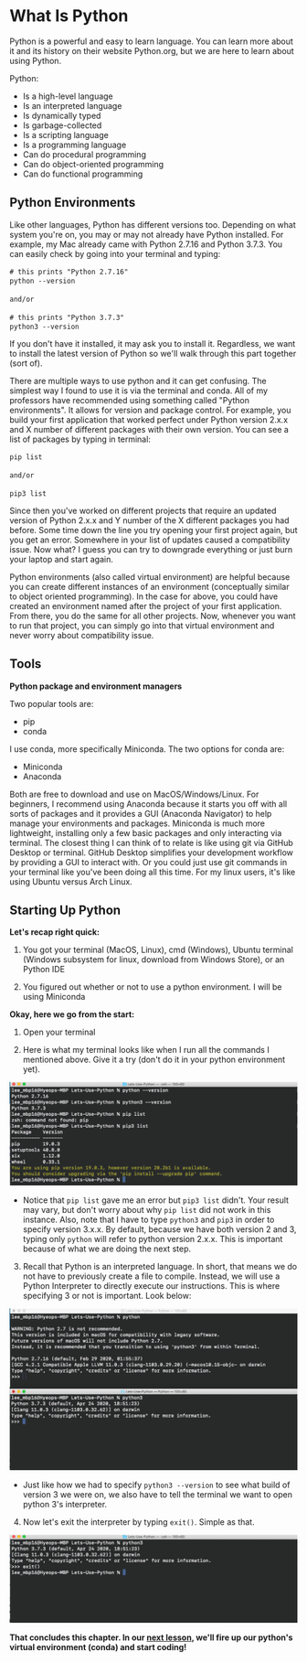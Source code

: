 # What Is Python

Python is a powerful and easy to learn language. You can learn more about it and its history on their website Python.org, but we are here to learn about using Python.

Python:
  - Is a high-level language
  - Is an interpreted language
  - Is dynamically typed
  - Is garbage-collected
  - Is a scripting language
  - Is a programming language
  - Can do procedural programming
  - Can do object-oriented programming
  - Can do functional programming

## Python Environments

Like other languages, Python has different versions too. Depending on what system you're on, you may or may not already have Python installed. For example, my Mac already came with Python 2.7.16 and Python 3.7.3. You can easily check by going into your terminal and typing:
```
# this prints "Python 2.7.16"
python --version

and/or

# this prints "Python 3.7.3"
python3 --version
```
If you don't have it installed, it may ask you to install it. Regardless, we want to install the latest version of Python so we'll walk through this part together (sort of).

There are multiple ways to use python and it can get confusing. The simplest way I found to use it is via the terminal and conda. All of my professors have recommended using something called "Python environments". It allows for version and package control. For example, you build your first application that worked perfect under Python version 2.x.x and X number of different packages with their own version. You can see a list of packages by typing in terminal:
```
pip list

and/or

pip3 list
```
Since then you've worked on different projects that require an updated version of Python 2.x.x and Y number of the X different packages you had before. Some time down the line you try opening your first project again, but you get an error. Somewhere in your list of updates caused a compatibility issue. Now what? I guess you can try to downgrade everything or just burn your laptop and start again.

Python environments (also called virtual environment) are helpful because you can create different instances of an environment (conceptually similar to object oriented programming). In the case for above, you could have created an environment named after the project of your first application. From there, you do the same for all other projects. Now, whenever you want to run that project, you can simply go into that virtual environment and never worry about compatibility issue.

## Tools

**Python package and environment managers**

Two popular tools are:
  - pip
  - conda

I use conda, more specifically Miniconda. The two options for conda are:
  - Miniconda
  - Anaconda

Both are free to download and use on MacOS/Windows/Linux. For beginners, I recommend using Anaconda because it starts you off with all sorts of packages and it provides a GUI (Anaconda Navigator) to help manage your environments and packages. Miniconda is much more lightweight, installing only a few basic packages and only interacting via terminal. The closest thing I can think of to relate is like using git via GitHub Desktop or terminal. GitHub Desktop simplifies your development workflow by providing a GUI to interact with. Or you could just use git commands in your terminal like you've been doing all this time. For my linux users, it's like using Ubuntu versus Arch Linux.

## Starting Up Python

**Let's recap right quick:**

1. You got your terminal (MacOS, Linux), cmd (Windows), Ubuntu terminal (Windows subsystem for linux, download from Windows Store), or an Python IDE

2. You figured out whether or not to use a python environment. I will be using Miniconda


**Okay, here we go from the start:**

1. Open your terminal

2. Here is what my terminal looks like when I run all the commands I mentioned above. Give it a try (don't do it in your python environment yet).

![](Images/start1.png)

- Notice that `pip list` gave me an error but `pip3 list` didn't. Your result may vary, but don't worry about why `pip list` did not work in this instance. Also, note that I have to type `python3` and `pip3` in order to specify version 3.x.x. By default, because we have both version 2 and 3, typing only `python` will refer to python version 2.x.x. This is important because of what we are doing the next step.

3. Recall that Python is an interpreted language. In short, that means we do not have to previously create a file to compile. Instead, we will use a Python Interpreter to directly execute our instructions. This is where specifying 3 or not is important. Look below:

![](Images/2vs3.png)

- Just like how we had to specify `python3 --version` to see what build of version 3 we were on, we also have to tell the terminal we want to open python 3's interpreter.

4. Now let's exit the interpreter by typing `exit()`. Simple as that.

![](Images/exit.png)


**That concludes this chapter. In our [next lesson](../Python%20Interpreter/Using_Python.md), we'll fire up our python's virtual environment (conda) and start coding!**
